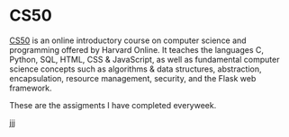 # CS50

[CS50](https://www.harvardonline.harvard.edu/course/cs50-introduction-computer-science) is an online introductory course on computer science and programming offered by Harvard Online. It teaches the languages C, Python, SQL, HTML, CSS & JavaScript, 
as well as fundamental computer science concepts such as algorithms & data structures, abstraction, encapsulation, resource management, security, and the Flask web framework.

These are the assigments I have completed everyweek.


jjj 
